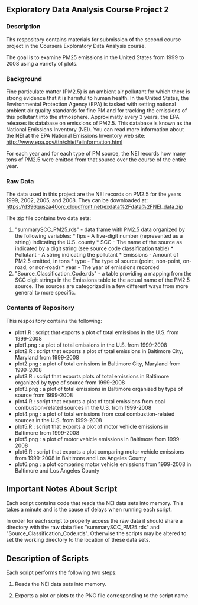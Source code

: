 ## Exploratory Data Analysis Course Project 2

### Description

Ths respository contains materials for submission of the second course project in the Coursera Exploratory Data Analysis course.

The goal is to examine PM25 emissions in the United States from 1999 to 2008 using a variety of plots.

### Background

Fine particulate matter (PM2.5) is an ambient air pollutant for which there is strong evidence that it is harmful to human health. In the United States, the Environmental Protection Agency (EPA) is tasked with setting national ambient air quality standards for fine PM and for tracking the emissions of this pollutant into the atmosphere. Approximatly every 3 years, the EPA releases its database on emissions of PM2.5. This database is known as the National Emissions Inventory (NEI). You can read more information about the NEI at the EPA National Emissions Inventory web site: http://www.epa.gov/ttn/chief/eiinformation.html

For each year and for each type of PM source, the NEI records how many tons of PM2.5 were emitted from that source over the course of the entire year. 

### Raw Data

The data used in this project are the NEI records on PM2.5 for the years 1999, 2002, 2005, and 2008. They can be downloaded at: https://d396qusza40orc.cloudfront.net/exdata%2Fdata%2FNEI_data.zip

The zip file contains two data sets:
1. "summarySCC_PM25.rds" - data frame with PM2.5 data organized by the following variables:
        * fips - A five-digit number (represented as a string) indicating the U.S. county
        * SCC - The name of the source as indicated by a digit string (see source code classification table)
        * Pollutant - A string indicating the pollutant
        * Emissions - Amount of PM2.5 emitted, in tons
        * type - The type of source (point, non-point, on-road, or non-road)
        * year - The year of emissions recorded
2. "Source_Classification_Code.rds" - a table providing a mapping from the SCC digit strings in the Emissions table to the actual name of the PM2.5 source. The sources are categorized in a few different ways from more general to more specific. 

### Contents of Repository

This respository contains the following:

+ plot1.R : script that exports a plot of total emissions in the U.S. from 1999-2008
+ plot1.png : a plot of total emissions in the U.S. from 1999-2008
+ plot2.R : script that exports a plot of total emissions in Baltimore City, Maryland from 1999-2008
+ plot2.png : a plot of total emissions in Baltimore City, Maryland from 1999-2008 
+ plot3.R : script that exports plots of total emissions in Baltimore organized by type of source from 1999-2008  
+ plot3.png : a plot of total emissions in Baltimore organized by type of source from 1999-2008 
+ plot4.R : script that exports a plot of total emissions from coal combustion-related sources in the U.S. from 1999-2008
+ plot4.png : a plot of total emissions from coal combustion-related sources in the U.S. from 1999-2008 
+ plot5.R : script that exports a plot of motor vehicle emissions in Baltimore from 1999-2008 
+ plot5.png : a plot of motor vehicle emissions in Baltimore from 1999-2008
+ plot6.R : script that exports a plot comparing motor vehicle emissions from 1999-2008 in Baltimore and Los Angeles County
+ plot6.png : a plot comparing motor vehicle emissions from 1999-2008 in Baltimore and Los Angeles County

## Important Notes About Script
Each script contains code that reads the NEI data sets into memory. This takes a minute and is the cause of delays when running each script.

In order for each script to properly access the raw data it should share a directory with the raw data files "summarySCC_PM25.rds" and "Source_Classification_Code.rds". Otherwise the scripts may be altered to set the working directory to the location of these data sets. 

## Description of Scripts
Each script performs the following two steps:

1. Reads the NEI data sets into memory.

2. Exports a plot or plots to the PNG file corresponding to the script name.
